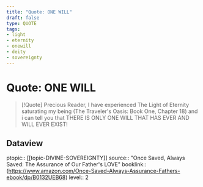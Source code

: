 ```yaml
---
title: "Quote: ONE WILL"
draft: false
type: QUOTE
tags:
- light
- eternity
- onewill
- deity
- sovereignty
---
```


# Quote: ONE WILL
> [!Quote]
> Precious Reader, I have experienced The Light of Eternity saturating my being (The Traveler's Oasis: Book One, Chapter 18) and i can tell you that THERE IS ONLY ONE WILL THAT HAS EVER AND WILL EVER EXIST!

## Dataview
ptopic:: [[topic-DIVINE-SOVEREIGNTY]]
source:: "Once Saved, Always Saved: The Assurance of Our Father's LOVE"
booklink:: (https://www.amazon.com/Once-Saved-Always-Assurance-Fathers-ebook/dp/B0132UEB68)
level:: 2